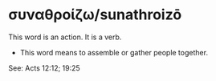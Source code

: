 # συναθροίζω/sunathroizō
This word is an action. It is a verb.

* This word means to assemble or gather people together.

See: Acts 12:12; 19:25
